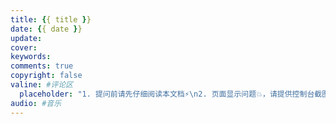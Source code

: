 ```yaml
---
title: {{ title }}
date: {{ date }}
update:
cover:
keywords: 
comments: true
copyright: false
valine: #评论区
  placeholder: "1. 提问前请先仔细阅读本文档⚡\n2. 页面显示问题💥，请提供控制台截图📸或者您的测试网址\n3. 其他任何报错💣，请提供详细描述和截图📸，祝食用愉快💪" #评论区文字
audio: #音乐
---
```

